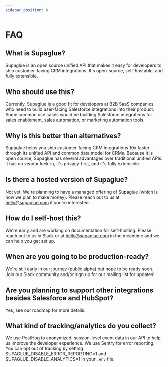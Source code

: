 ```yaml
---
sidebar_position: 8
---
```


# FAQ

## What is Supaglue?

Supaglue is an open source unified API that makes it easy for developers to ship customer-facing CRM integrations. It's open-source, self-hostable, and fully extensible.

## Who should use this?

Currently, Supaglue is a good fit for developers at B2B SaaS companies who need to build user-facing Salesforce integrations into their product. Some common use cases would be building Salesforce integrations for sales enablement, sales automation, or marketing automation tools.

## Why is this better than alternatives?

Supaglue helps you ship customer-facing CRM integrations 10x faster through its unified API and common data model for CRMs. Because it is open source, Supaglue has several advantages over traditional unified APIs: it has no vendor lock-in, it's privacy-first, and it's fully extensible.

## Is there a hosted version of Supaglue?

Not yet. We're planning to have a managed offering of Supaglue (which is how we plan to make money). Please reach out to us at hello@supaglue.com if you’re interested.

## How do I self-host this?

We're early and are working on documentation for self-hosting. Please reach out to us in Slack or at hello@supaglue.com in the meantime and we can help you get set up.

## When are you going to be production-ready?

We're still early in our journey (public alpha) but hope to be ready soon. Join our Slack community and/or sign up for our mailing list for updates!

## Are you planning to support other integrations besides Salesforce and HubSpot?

Yes, see our roadmap for more details.

## What kind of tracking/analytics do you collect?

We use PostHog to anonymized, session-level event data in our API to help us improve the developer experience. We use Sentry for error reporting. You can opt out of tracking by setting SUPAGLUE_DISABLE_ERROR_REPORTING=1 and SUPAGLUE_DISABLE_ANALYTICS=1 in your `.env` file.
